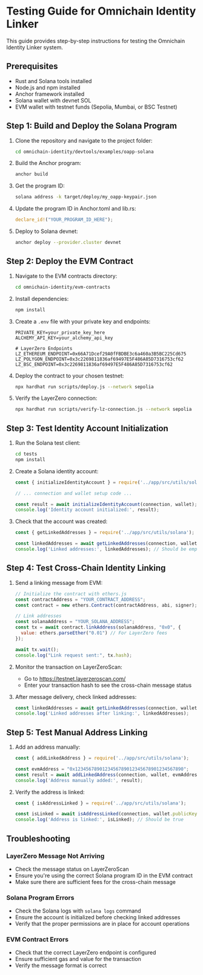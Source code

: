 # Testing Guide for Omnichain Identity Linker

This guide provides step-by-step instructions for testing the Omnichain Identity Linker system.

## Prerequisites

- Rust and Solana tools installed
- Node.js and npm installed
- Anchor framework installed
- Solana wallet with devnet SOL
- EVM wallet with testnet funds (Sepolia, Mumbai, or BSC Testnet)

## Step 1: Build and Deploy the Solana Program

1. Clone the repository and navigate to the project folder:
   ```bash
   cd omnichain-identity/devtools/examples/oapp-solana
   ```

2. Build the Anchor program:
   ```bash
   anchor build
   ```

3. Get the program ID:
   ```bash
   solana address -k target/deploy/my_oapp-keypair.json
   ```

4. Update the program ID in Anchor.toml and lib.rs:
   ```rust
   declare_id!("YOUR_PROGRAM_ID_HERE");
   ```

5. Deploy to Solana devnet:
   ```bash
   anchor deploy --provider.cluster devnet
   ```

## Step 2: Deploy the EVM Contract

1. Navigate to the EVM contracts directory:
   ```bash
   cd omnichain-identity/evm-contracts
   ```

2. Install dependencies:
   ```bash
   npm install
   ```

3. Create a `.env` file with your private key and endpoints:
   ```
   PRIVATE_KEY=your_private_key_here
   ALCHEMY_API_KEY=your_alchemy_api_key
   
   # LayerZero Endpoints
   LZ_ETHEREUM_ENDPOINT=0x66A71Dcef29A0fFBDBE3c6a460a3B5BC225Cd675
   LZ_POLYGON_ENDPOINT=0x3c2269811836af69497E5F486A85D7316753cf62
   LZ_BSC_ENDPOINT=0x3c2269811836af69497E5F486A85D7316753cf62
   ```

4. Deploy the contract to your chosen testnet:
   ```bash
   npx hardhat run scripts/deploy.js --network sepolia
   ```

5. Verify the LayerZero connection:
   ```bash
   npx hardhat run scripts/verify-lz-connection.js --network sepolia
   ```

## Step 3: Test Identity Account Initialization

1. Run the Solana test client:
   ```bash
   cd tests
   npm install
   ```

2. Create a Solana identity account:
   ```javascript
   const { initializeIdentityAccount } = require('../app/src/utils/solana');
   
   // ... connection and wallet setup code ...
   
   const result = await initializeIdentityAccount(connection, wallet);
   console.log('Identity account initialized:', result);
   ```

3. Check that the account was created:
   ```javascript
   const { getLinkedAddresses } = require('../app/src/utils/solana');
   
   const linkedAddresses = await getLinkedAddresses(connection, wallet.publicKey);
   console.log('Linked addresses:', linkedAddresses); // Should be empty initially
   ```

## Step 4: Test Cross-Chain Identity Linking

1. Send a linking message from EVM:
   ```javascript
   // Initialize the contract with ethers.js
   const contractAddress = "YOUR_CONTRACT_ADDRESS";
   const contract = new ethers.Contract(contractAddress, abi, signer);
   
   // Link addresses
   const solanaAddress = "YOUR_SOLANA_ADDRESS";
   const tx = await contract.linkAddress(solanaAddress, "0x0", { 
     value: ethers.parseEther("0.01") // For LayerZero fees
   });
   
   await tx.wait();
   console.log("Link request sent:", tx.hash);
   ```

2. Monitor the transaction on LayerZeroScan:
   - Go to https://testnet.layerzeroscan.com/
   - Enter your transaction hash to see the cross-chain message status

3. After message delivery, check linked addresses:
   ```javascript
   const linkedAddresses = await getLinkedAddresses(connection, wallet.publicKey);
   console.log('Linked addresses after linking:', linkedAddresses);
   ```

## Step 5: Test Manual Address Linking

1. Add an address manually:
   ```javascript
   const { addLinkedAddress } = require('../app/src/utils/solana');
   
   const evmAddress = "0x1234567890123456789012345678901234567890";
   const result = await addLinkedAddress(connection, wallet, evmAddress);
   console.log('Address manually added:', result);
   ```

2. Verify the address is linked:
   ```javascript
   const { isAddressLinked } = require('../app/src/utils/solana');
   
   const isLinked = await isAddressLinked(connection, wallet.publicKey, evmAddress);
   console.log('Address is linked:', isLinked); // Should be true
   ```

## Troubleshooting

### LayerZero Message Not Arriving
- Check the message status on LayerZeroScan
- Ensure you're using the correct Solana program ID in the EVM contract
- Make sure there are sufficient fees for the cross-chain message

### Solana Program Errors
- Check the Solana logs with `solana logs` command
- Ensure the account is initialized before checking linked addresses
- Verify that the proper permissions are in place for account operations

### EVM Contract Errors
- Check that the correct LayerZero endpoint is configured
- Ensure sufficient gas and value for the transaction
- Verify the message format is correct
